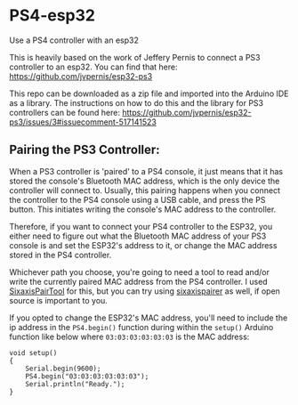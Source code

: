 # PS4-esp32
Use a PS4 controller with an esp32

This is heavily based on the work of Jeffery Pernis to connect a PS3 controller to an esp32.
You can find that here: https://github.com/jvpernis/esp32-ps3

This repo can be downloaded as a zip file and imported into the Arduino IDE as a library.
The instructions on how to do this and the library for PS3 controllers can be found here: https://github.com/jvpernis/esp32-ps3/issues/3#issuecomment-517141523

## Pairing the PS3 Controller:
When a PS3 controller is 'paired' to a PS4 console, it just means that it has stored the console's Bluetooth MAC address, which is the only device the controller will connect to. Usually, this pairing happens when you connect the controller to the PS4 console using a USB cable, and press the PS button. This initiates writing the console's MAC address to the controller.

Therefore, if you want to connect your PS4 controller to the ESP32, you either need to figure out what the Bluetooth MAC address of your PS3 console is and set the ESP32's address to it, or change the MAC address stored in the PS4 controller.

Whichever path you choose, you're going to need a tool to read and/or write the currently paired MAC address from the PS4 controller. I used [SixaxisPairTool](https://dancingpixelstudios.com/sixaxis-controller/sixaxispairtool/) for this, but you can try using [sixaxispairer](https://github.com/user-none/sixaxispairer) as well, if open source is important to you.

If you opted to change the ESP32's MAC address, you'll need to include the ip address in the ```PS4.begin()``` function during within the ```setup()``` Arduino function like below where ```03:03:03:03:03:03``` is the MAC address: 
```
void setup()
{
    Serial.begin(9600);
    PS4.begin("03:03:03:03:03:03");
    Serial.println("Ready.");
}
```
